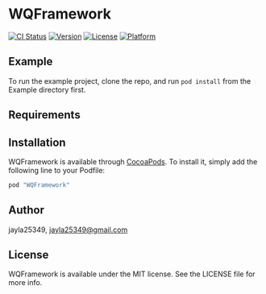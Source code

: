 # WQFramework

[![CI Status](http://img.shields.io/travis/jayla25349/WQFramework.svg?style=flat)](https://travis-ci.org/jayla25349/WQFramework)
[![Version](https://img.shields.io/cocoapods/v/WQFramework.svg?style=flat)](http://cocoapods.org/pods/WQFramework)
[![License](https://img.shields.io/cocoapods/l/WQFramework.svg?style=flat)](http://cocoapods.org/pods/WQFramework)
[![Platform](https://img.shields.io/cocoapods/p/WQFramework.svg?style=flat)](http://cocoapods.org/pods/WQFramework)

## Example

To run the example project, clone the repo, and run `pod install` from the Example directory first.

## Requirements

## Installation

WQFramework is available through [CocoaPods](http://cocoapods.org). To install
it, simply add the following line to your Podfile:

```ruby
pod "WQFramework"
```

## Author

jayla25349, jayla25349@gmail.com

## License

WQFramework is available under the MIT license. See the LICENSE file for more info.
